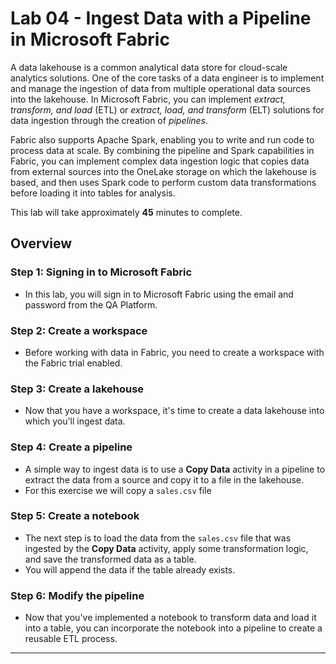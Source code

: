 # Lab 04 - Ingest Data with a Pipeline in Microsoft Fabric

A data lakehouse is a common analytical data store for cloud-scale analytics solutions. One of the core tasks of a data engineer is to implement and manage the ingestion of data from multiple operational data sources into the lakehouse. In Microsoft Fabric, you can implement *extract, transform, and load* (ETL) or *extract, load, and transform* (ELT) solutions for data ingestion through the creation of *pipelines*.

Fabric also supports Apache Spark, enabling you to write and run code to process data at scale. By combining the pipeline and Spark capabilities in Fabric, you can implement complex data ingestion logic that copies data from external sources into the OneLake storage on which the lakehouse is based, and then uses Spark code to perform custom data transformations before loading it into tables for analysis.

This lab will take approximately **45** minutes to complete.

## Overview

### Step 1: Signing in to Microsoft Fabric

- In this lab, you will sign in to Microsoft Fabric using the email and password from the QA Platform.

### Step 2: Create a workspace

- Before working with data in Fabric, you need to create a workspace with the Fabric trial enabled.

### Step 3: Create a lakehouse

- Now that you have a workspace, it's time to create a data lakehouse into which you'll ingest data.

### Step 4: Create a pipeline

- A simple way to ingest data is to use a **Copy Data** activity in a pipeline to extract the data from a source and copy it to a file in the lakehouse.
- For this exercise we will copy a `sales.csv` file

### Step 5: Create a notebook

- The next step is to load the data from the `sales.csv` file that was ingested by the **Copy Data** activity, apply some transformation logic, and save the transformed data as a table. 
- You will append the data if the table already exists.

### Step 6: Modify the pipeline

- Now that you've implemented a notebook to transform data and load it into a table, you can incorporate the notebook into a pipeline to create a reusable ETL process.

---
